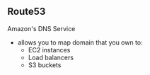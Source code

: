 ## Route53
Amazon's DNS Service
- allows you to map domain that you own to:
  - EC2 instances
  - Load balancers
  - S3 buckets 